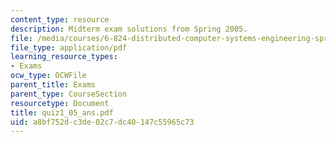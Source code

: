 ```yaml
---
content_type: resource
description: Midterm exam solutions from Spring 2005.
file: /media/courses/6-824-distributed-computer-systems-engineering-spring-2006/a8bf752dc3de02c7dc40147c55965c73_quiz1_05_ans.pdf
file_type: application/pdf
learning_resource_types:
- Exams
ocw_type: OCWFile
parent_title: Exams
parent_type: CourseSection
resourcetype: Document
title: quiz1_05_ans.pdf
uid: a8bf752d-c3de-02c7-dc40-147c55965c73
---
```


